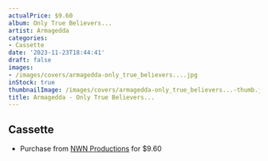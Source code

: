 ```yaml
---
actualPrice: $9.60
album: Only True Believers...
artist: Armagedda
categories:
- Cassette
date: '2023-11-23T18:44:41'
draft: false
images:
- /images/covers/armagedda-only_true_believers....jpg
inStock: true
thumbnailImage: /images/covers/armagedda-only_true_believers...-thumb.jpg
title: Armagedda - Only True Believers...
---
```


## Cassette
* Purchase from [NWN Productions](http://shop.nwnprod.com/index.php?route=product/product&path=73&product_id=11689&sort=pd.name&order=ASC) for $9.60
